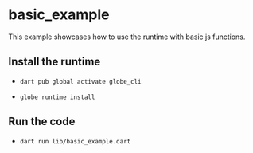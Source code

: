 # basic_example

This example showcases how to use the runtime with basic js functions.

## Install the runtime

- `dart pub global activate globe_cli`

- `globe runtime install`

## Run the code

- `dart run lib/basic_example.dart`
